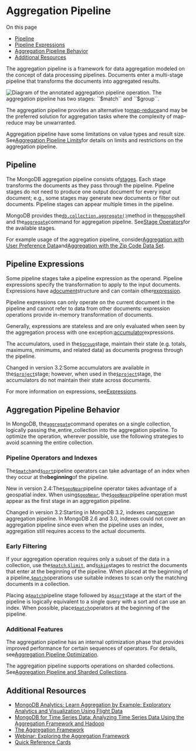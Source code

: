 # Aggregation Pipeline

On this page

* [Pipeline](https://docs.mongodb.com/manual/core/aggregation-pipeline/#pipeline)
* [Pipeline Expressions](https://docs.mongodb.com/manual/core/aggregation-pipeline/#pipeline-expressions)
* [Aggregation Pipeline Behavior](https://docs.mongodb.com/manual/core/aggregation-pipeline/#aggregation-pipeline-behavior)
* [Additional Resources](https://docs.mongodb.com/manual/core/aggregation-pipeline/#additional-resources)

The aggregation pipeline is a framework for data aggregation modeled on the concept of data processing pipelines. Documents enter a multi-stage pipeline that transforms the documents into aggregated results.

![](https://docs.mongodb.com/manual/_images/aggregation-pipeline.bakedsvg.svg "Diagram of the annotated aggregation pipeline operation. The aggregation pipeline has two stages: \`\`$match\`\` and \`\`$group\`\`.")

The aggregation pipeline provides an alternative to[map-reduce](https://docs.mongodb.com/manual/reference/glossary/#term-map-reduce)and may be the preferred solution for aggregation tasks where the complexity of map-reduce may be unwarranted.

Aggregation pipeline have some limitations on value types and result size. See[Aggregation Pipeline Limits](https://docs.mongodb.com/manual/core/aggregation-pipeline-limits/)for details on limits and restrictions on the aggregation pipeline.

## Pipeline

The MongoDB aggregation pipeline consists of[stages](https://docs.mongodb.com/manual/reference/operator/aggregation/#aggregation-pipeline-operator-reference). Each stage transforms the documents as they pass through the pipeline. Pipeline stages do not need to produce one output document for every input document; e.g., some stages may generate new documents or filter out documents. Pipeline stages can appear multiple times in the pipeline.

MongoDB provides the[`db.collection.aggregate()`](https://docs.mongodb.com/manual/reference/method/db.collection.aggregate/#db.collection.aggregate)method in the[`mongo`](https://docs.mongodb.com/manual/reference/program/mongo/#bin.mongo)shell and the[`aggregate`](https://docs.mongodb.com/manual/reference/command/aggregate/#dbcmd.aggregate)command for aggregation pipeline. See[Stage Operators](https://docs.mongodb.com/manual/reference/operator/aggregation/#aggregation-pipeline-operator-reference)for the available stages.

For example usage of the aggregation pipeline, consider[Aggregation with User Preference Data](https://docs.mongodb.com/manual/tutorial/aggregation-with-user-preference-data/)and[Aggregation with the Zip Code Data Set](https://docs.mongodb.com/manual/tutorial/aggregation-zip-code-data-set/).

## Pipeline Expressions

Some pipeline stages take a pipeline expression as the operand. Pipeline expressions specify the transformation to apply to the input documents. Expressions have a[document](https://docs.mongodb.com/manual/core/document/)structure and can contain other[expression](https://docs.mongodb.com/manual/meta/aggregation-quick-reference/#aggregation-expressions).

Pipeline expressions can only operate on the current document in the pipeline and cannot refer to data from other documents: expression operations provide in-memory transformation of documents.

Generally, expressions are stateless and are only evaluated when seen by the aggregation process with one exception:[accumulator](https://docs.mongodb.com/manual/reference/operator/aggregation/#aggregation-accumulator-operators)expressions.

The accumulators, used in the[`$group`](https://docs.mongodb.com/manual/reference/operator/aggregation/group/#pipe._S_group)stage, maintain their state \(e.g. totals, maximums, minimums, and related data\) as documents progress through the pipeline.

Changed in version 3.2:Some accumulators are available in the[`$project`](https://docs.mongodb.com/manual/reference/operator/aggregation/project/#pipe._S_project)stage; however, when used in the[`$project`](https://docs.mongodb.com/manual/reference/operator/aggregation/project/#pipe._S_project)stage, the accumulators do not maintain their state across documents.

For more information on expressions, see[Expressions](https://docs.mongodb.com/manual/meta/aggregation-quick-reference/#aggregation-expressions).

## Aggregation Pipeline Behavior

In MongoDB, the[`aggregate`](https://docs.mongodb.com/manual/reference/command/aggregate/#dbcmd.aggregate)command operates on a single collection, logically passing the_entire_collection into the aggregation pipeline. To optimize the operation, wherever possible, use the following strategies to avoid scanning the entire collection.

### Pipeline Operators and Indexes

The[`$match`](https://docs.mongodb.com/manual/reference/operator/aggregation/match/#pipe._S_match)and[`$sort`](https://docs.mongodb.com/manual/reference/operator/aggregation/sort/#pipe._S_sort)pipeline operators can take advantage of an index when they occur at the**beginning**of the pipeline.

New in version 2.4:The[`$geoNear`](https://docs.mongodb.com/manual/reference/operator/aggregation/geoNear/#pipe._S_geoNear)pipeline operator takes advantage of a geospatial index. When using[`$geoNear`](https://docs.mongodb.com/manual/reference/operator/aggregation/geoNear/#pipe._S_geoNear), the[`$geoNear`](https://docs.mongodb.com/manual/reference/operator/aggregation/geoNear/#pipe._S_geoNear)pipeline operation must appear as the first stage in an aggregation pipeline.

Changed in version 3.2:Starting in MongoDB 3.2, indexes can[cover](https://docs.mongodb.com/manual/core/query-optimization/#read-operations-covered-query)an aggregation pipeline. In MongoDB 2.6 and 3.0, indexes could not cover an aggregation pipeline since even when the pipeline uses an index, aggregation still requires access to the actual documents.

### Early Filtering

If your aggregation operation requires only a subset of the data in a collection, use the[`$match`](https://docs.mongodb.com/manual/reference/operator/aggregation/match/#pipe._S_match),[`$limit`](https://docs.mongodb.com/manual/reference/operator/aggregation/limit/#pipe._S_limit), and[`$skip`](https://docs.mongodb.com/manual/reference/operator/aggregation/skip/#pipe._S_skip)stages to restrict the documents that enter at the beginning of the pipeline. When placed at the beginning of a pipeline,[`$match`](https://docs.mongodb.com/manual/reference/operator/aggregation/match/#pipe._S_match)operations use suitable indexes to scan only the matching documents in a collection.

Placing a[`$match`](https://docs.mongodb.com/manual/reference/operator/aggregation/match/#pipe._S_match)pipeline stage followed by a[`$sort`](https://docs.mongodb.com/manual/reference/operator/aggregation/sort/#pipe._S_sort)stage at the start of the pipeline is logically equivalent to a single query with a sort and can use an index. When possible, place[`$match`](https://docs.mongodb.com/manual/reference/operator/aggregation/match/#pipe._S_match)operators at the beginning of the pipeline.

### Additional Features

The aggregation pipeline has an internal optimization phase that provides improved performance for certain sequences of operators. For details, see[Aggregation Pipeline Optimization](https://docs.mongodb.com/manual/core/aggregation-pipeline-optimization/).

The aggregation pipeline supports operations on sharded collections. See[Aggregation Pipeline and Sharded Collections](https://docs.mongodb.com/manual/core/aggregation-pipeline-sharded-collections/#aggregation-pipeline-sharded-collection).

## Additional Resources

* [MongoDB Analytics: Learn Aggregation by Example: Exploratory Analytics and Visualization Using Flight Data](http://www.mongodb.com/presentations/mongodb-analytics-learn-aggregation-example-exploratory-analytics-and-visualization?jmp=docs)
* [MongoDB for Time Series Data: Analyzing Time Series Data Using the Aggregation Framework and Hadoop](http://www.mongodb.com/presentations/mongodb-time-series-data-part-2-analyzing-time-series-data-using-aggregation-framework?jmp=docs)
* [The Aggregation Framework](https://www.mongodb.com/presentations/aggregation-framework-0?jmp=docs)
* [Webinar: Exploring the Aggregation Framework](https://www.mongodb.com/webinar/exploring-the-aggregation-framework?jmp=docs)
* [Quick Reference Cards](https://www.mongodb.com/lp/misc/quick-reference-cards?jmp=docs)




